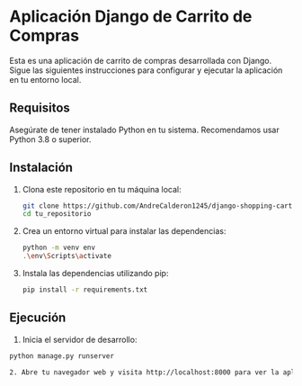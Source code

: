 # Aplicación Django de Carrito de Compras

Esta es una aplicación de carrito de compras desarrollada con Django. Sigue las siguientes instrucciones para configurar y ejecutar la aplicación en tu entorno local.

## Requisitos

Asegúrate de tener instalado Python en tu sistema. Recomendamos usar Python 3.8 o superior.

## Instalación

1. Clona este repositorio en tu máquina local:

   ```bash
   git clone https://github.com/AndreCalderon1245/django-shopping-cart.git
   cd tu_repositorio

2. Crea un entorno virtual para instalar las dependencias:

   ```bash
   python -m venv env
   .\env\Scripts\activate

3. Instala las dependencias utilizando pip:

   ```bash
   pip install -r requirements.txt

## Ejecución

1.  Inicia el servidor de desarrollo:

   ```bash
   python manage.py runserver

2. Abre tu navegador web y visita http://localhost:8000 para ver la aplicación.